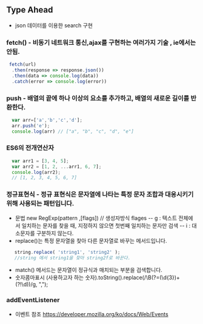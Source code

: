 ## Type Ahead
* json 데이터를 이용한 search 구현

### fetch() - 비동기 네트워크 통신,ajax를 구현하는 여러가지 기술 , ie에서는 안됨.
```javascript
 fetch(url)
  .then(response => response.json())
  .then(data => console.log(data))
  .catch(error => console.log(error))

```

### push  - 배열의 끝에 하나 이상의 요소를 추가하고, 배열의 새로운 길이를 반환한다.
```javascript
  var arr=['a','b','c','d'];
  arr.push('e');
  console.log(arr) // ["a", "b", "c", "d", "e"]

```

### ES6의 전개연산자
```javascript
  var arr1 = [3, 4, 5];
  var arr2 = [1, 2, ...arr1, 6, 7];
  console.log(arr2);
  // [1, 2, 3, 4, 5, 6, 7]
```

### 정규표현식 - 정규 표현식은 문자열에 나타는 특정 문자 조합과 대응시키기 위해 사용되는 패턴입니다.
* 문법 new RegExp(pattern ,[flags]) // 생성자방식 flages
-- g : 텍스트 전체에서 일치하는 문자를 찾을 때, 지정하지 않으면 첫번째 일치하는 문자만 검색
-- i : 대소문자를 구분하지 않는다.
* replace()는 특정 문자열을 찾아 다른 문자열로 바꾸는 메서드입니다.
```javascript
   string.replace( 'string1', 'string2' );
   //string 에서 string1을 찾아 string2f로 바꾼다.
```
* match() 메서드는 문자열이 정규식과 매치되는 부분을 검색합니다.
* 숫자콤마표시 (사용하고자 하는 숫자).toString().replace(/\B(?=(\d{3})+(?!\d))/g, ",");

### addEventListener
* 이벤트 참조 https://developer.mozilla.org/ko/docs/Web/Events

